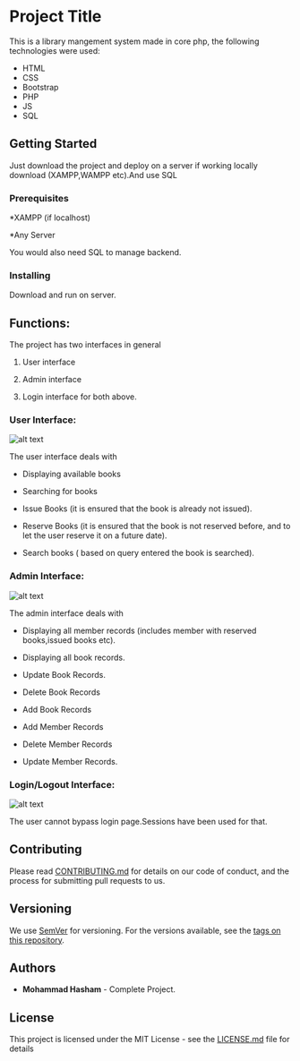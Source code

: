# Project Title

This is a library mangement system made in core php, the following technologies were used:

* HTML
* CSS
* Bootstrap
* PHP
* JS
* SQL

## Getting Started

Just download the project and deploy on a server if working locally download (XAMPP,WAMPP etc).And use SQL

### Prerequisites

*XAMPP (if localhost)

*Any Server

You would also need SQL to manage backend.

### Installing

Download and run on server.



## Functions:

The project has two interfaces in general

1) User interface

2) Admin interface

3) Login interface for both above.

### User Interface:

![alt text](http://i.imgur.com/k6wglxr.png)

The user interface deals with

* Displaying available books

* Searching for books

* Issue Books (it is ensured that the book is already not issued).

* Reserve Books (it is ensured that the book is not reserved before, and to let the user reserve it on a future date).

* Search books ( based on query entered the book is searched).

### Admin Interface:

![alt text](http://i.imgur.com/nTJT6it.png)

The admin interface deals with

* Displaying all member records (includes member with reserved books,issued books etc).

* Displaying all book records.

* Update Book Records.

* Delete Book Records

* Add Book Records

* Add Member Records

* Delete Member Records

* Update Member Records.

### Login/Logout Interface:

![alt text](http://i.imgur.com/CA7yHAo.png)

The user cannot bypass login page.Sessions have been used for that.

## Contributing

Please read [CONTRIBUTING.md](https://gist.github.com/PurpleBooth/b24679402957c63ec426) for details on our code of conduct, and the process for submitting pull requests to us.

## Versioning

We use [SemVer](http://semver.org/) for versioning. For the versions available, see the [tags on this repository](https://github.com/your/project/tags). 

## Authors

* **Mohammad Hasham** - Complete Project.

## License

This project is licensed under the MIT License - see the [LICENSE.md](LICENSE.md) file for details



